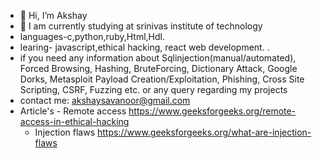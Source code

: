 - 👋 Hi, I’m Akshay
- 🌱 I am currently studying at srinivas institute of technology
-  languages-c,python,ruby,Html,Hdl.
-  learing- javascript,ethical hacking, react web development. . 
-  if you need any information about 
        Sqlinjection(manual/automated), 
        Forced Browsing, 
        Hashing, 
        BruteForcing, 
        Dictionary Attack, 
        Google Dorks, 
        Metasploit Payload Creation/Exploitation, 
        Phishing, 
        Cross Site Scripting, 
        CSRF, 
        Fuzzing etc. 
        or any query regarding my projects  
- contact me: akshaysavanoor@gmail.com
- Article's - Remote access https://www.geeksforgeeks.org/remote-access-in-ethical-hacking
   - Injection flaws https://www.geeksforgeeks.org/what-are-injection-flaws

<!---
WIZARD00007/WIZARD00007 is a ✨ special ✨ repository because its `README.md` (this file) appears on your GitHub profile.
You can click the Preview link to take a look at your changes.
--->
